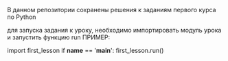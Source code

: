 В данном репозитории сохранены решения к заданиям первого курса по Python

для запуска задания к уроку, необходимо импортировать модуль урока и запустить функцию run
ПРИМЕР:

import first_lesson
if __name__ == '__main__':
    first_lesson.run()